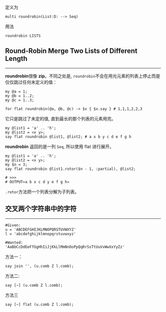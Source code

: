 定义为

```perl6
multi roundrobin(List:D: --> Seq)
```

用法

```perl6
roundrobin LISTS
```

## Round-Robin Merge Two Lists of Different Length
---

**roundrobin**很像 **zip**。不同之处是, `roundrobin`不会在用光元素的列表上停止而是仅仅跳过任何未定义的值：

```perl6
my @a = 1;
my @b = 1..2;
my @c = 1..3;

for flat roundrobin(@a, @b, @c) -> $x { $x.say } # 1,1,1,2,2,3
```

它只是跳过了未定的值, 直到最长的那个列表的元素用完。

```perl6
my @list1 = 'a' .. 'h';
my @list2 = <x y>;
say flat roundrobin @list1, @list2; # a x b y c d e f g h
```

**roundrobin** 返回的是一列 `Seq`, 所以使用 flat 进行展开。

```perl6
my @list1 = 'a' .. 'h';
my @list2 = <x y>;
my $n = 3;
say flat roundrobin @list1.rotor($n - 1, :partial), @list2;

# >>>
# OUTPUT«a b x c d y e f g h»
```

`.rotor`方法把一个列表分解为子列表。



## 交叉两个字符串中的字符
---

```perl6
#Given:
u = 'ABCDEFGHIJKLMNOPQRSTUVWXYZ'
l = 'abcdefghijklmnopqrstuvwxyz'

#Wanted:
'AaBbCcDdEeFfGgHhIiJjKkLlMmNnOoPpQqRrSsTtUuVvWwXxYyZz'
```

方法一：

```perl6
say join '', (u.comb Z l.comb);
```

方法二:

```perl6
say [~] (u.comb Z l.comb);
```

方法三

```perl6
say [~] flat (u.comb Z l.comb);
```

